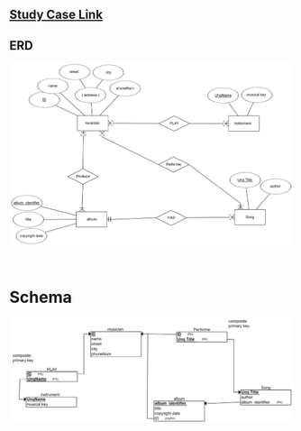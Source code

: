 ## [Study Case Link](https://drive.google.com/file/d/1tZWtp5GXDZ-oG4muMASt63ix7MaZnGop/view)

## ERD 

![photo](musical%20production%20company(ERD).png)

<br>

# Schema
![photo](mucical%20production%20company(Schema2).png)